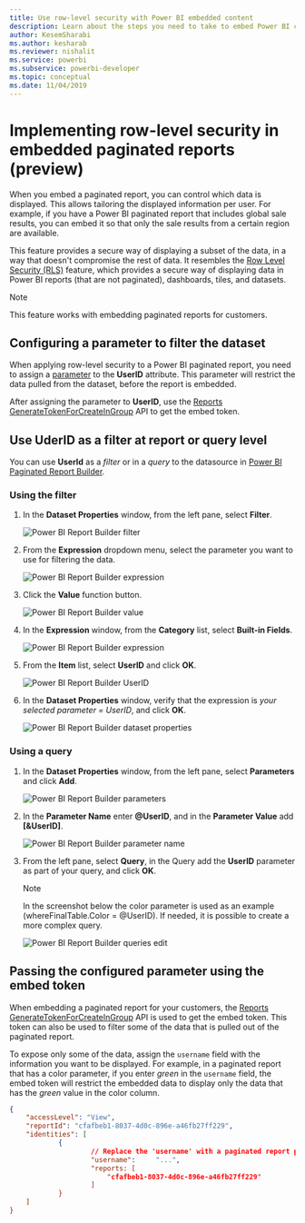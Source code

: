 ```yaml
---
title: Use row-level security with Power BI embedded content
description: Learn about the steps you need to take to embed Power BI content within your application.
author: KesemSharabi
ms.author: kesharab
ms.reviewer: nishalit
ms.service: powerbi
ms.subservice: powerbi-developer
ms.topic: conceptual
ms.date: 11/04/2019 
---
```


# Implementing row-level security in embedded paginated reports (preview)

When you embed a paginated report, you can control which data is displayed. This allows tailoring the displayed information per user. For example, if you have a Power BI paginated report that includes global sale results, you can embed it so that only the sale results from a certain region are available.

This feature provides a secure way of displaying a subset of the data, in a way that doesn't compromise the rest of data. It resembles the [Row Level Security (RLS)](embedded-row-level-security.md) feature, which provides a secure way of displaying data in Power BI reports (that are not paginated), dashboards, tiles, and datasets.  

> [!Note]
> This feature works with embedding paginated reports for customers.

## Configuring a parameter to filter the dataset

When applying row-level security to a Power BI paginated report, you need to assign a [parameter](../report-builder-parameters.md) to the **UserID** attribute. This parameter will restrict the data pulled from the dataset, before the report is embedded.

After assigning the parameter to **UserID**, use the [Reports GenerateTokenForCreateInGroup](https://docs.microsoft.com/rest/api/power-bi/embedtoken/reports_generatetokenforcreateingroup) API to get the embed token.

## Use UderID as a filter at report or query level

You can use **UserId** as a *filter* or in a *query* to the datasource in [Power BI Paginated Report Builder](../report-builder-power-bi.md).

### Using the filter

1. In the **Dataset Properties** window, from the left pane, select **Filter**.

    ![Power BI Report Builder filter](media/embedded-paginated-reports-secure-data/filter.png)

2. From the **Expression** dropdown menu, select the parameter you want to use for filtering the data.

     ![Power BI Report Builder expression](media/embedded-paginated-reports-secure-data/expression.png)

3. Click the **Value** function button. 

    ![Power BI Report Builder value](media/embedded-paginated-reports-secure-data/function.png)

4. In the **Expression** window, from the **Category** list, select **Built-in Fields**.

    ![Power BI Report Builder expression](media/embedded-paginated-reports-secure-data/built-in-fields.png)

5. From the **Item** list, select **UserID** and click **OK**.

    ![Power BI Report Builder UserID](media/embedded-paginated-reports-secure-data/userid.png)

6. In the **Dataset Properties** window, verify that the expression is *your selected parameter = UserID*, and click **OK**.

    ![Power BI Report Builder dataset properties](media/embedded-paginated-reports-secure-data/verify.png)

### Using a query

1. In the **Dataset Properties** window, from the left pane, select **Parameters** and click **Add**.

    ![Power BI Report Builder parameters](media/embedded-paginated-reports-secure-data/parameters.png)

2. In the **Parameter Name** enter **\@UserID**, and in the **Parameter Value** add **[&UserID]**.

    ![Power BI Report Builder parameter name](media/embedded-paginated-reports-secure-data/parameter-name.png) 

3. From the left pane, select  **Query**, in the Query add the **UserID** parameter as part of your query, and click **OK**.
    > [!NOTE]
    > In the screenshot below the color parameter is used as an example (whereFinalTable.Color = @UserID). If needed, it is possible to create a more complex query.

    ![Power BI Report Builder queries edit](media/embedded-paginated-reports-secure-data/query-edit.png)

## Passing the configured parameter using the embed token

When embedding a paginated report for your customers, the [Reports GenerateTokenForCreateInGroup](https://docs.microsoft.com/rest/api/power-bi/embedtoken/reports_generatetokenforcreateingroup) API is used to get the embed token. This token can also be used to filter some of the data that is pulled out of the paginated report.

To expose only some of the data, assign the `username` field with the information you want to be displayed. For example, in a paginated report that has a color parameter, if you enter *green* in the `username` field, the embed token will restrict the embedded data to display only the data that has the *green* value in the color column.

```JSON
{
    "accessLevel": "View",
    "reportId": "cfafbeb1-8037-4d0c-896e-a46fb27ff229",
    "identities": [
            {
                    // Replace the 'username' with a paginated report parameter
                    "username":     "...",
                    "reports: [
                        "cfafbeb1-8037-4d0c-896e-a46fb27ff229"
                    ]
            }
    ]
}
```
